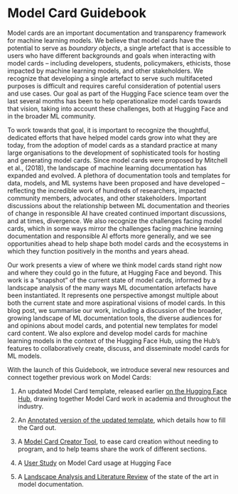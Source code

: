 # Model Card Guidebook 

Model cards are an important documentation and transparency framework for machine learning models. We believe that model cards have the potential to serve as *boundary objects*, a single artefact that is accessible to users who have different backgrounds and goals when interacting with model cards – including developers, students, policymakers, ethicists, those impacted by machine learning models, and other stakeholders. We recognize that developing a single artefact to serve such multifaceted purposes is difficult and requires careful consideration of potential users and use cases. Our goal as part of the Hugging Face science team over the last several months has been to help operationalize model cards towards that vision, taking into account these challenges, both at Hugging Face and in the broader ML community. 

To work towards that goal, it is important to recognize the thoughtful, dedicated efforts that have helped model cards grow into what they are today, from the adoption of model cards as a standard practice at many large organisations to the development of sophisticated tools for hosting and generating model cards. Since model cards were proposed by Mitchell et al., (2018), the landscape of machine learning documentation has expanded and evolved. A plethora of documentation tools and templates for data, models, and ML systems have been proposed and have developed – reflecting the incredible work of hundreds of researchers, impacted community members, advocates, and other stakeholders. Important discussions about the relationship between ML documentation and theories of change in responsible AI have created continued important discussions, and at times, divergence. We also recognize the challenges facing model cards, which in some ways mirror the challenges facing machine learning documentation and responsible AI efforts more generally, and we see opportunities ahead to help shape both model cards and the ecosystems in which they function positively in the months and years ahead. 

Our work presents a view of where we think model cards stand right now and where they could go in the future, at Hugging Face and beyond. This work is a “snapshot” of the current state of model cards, informed by a landscape analysis of the many ways ML documentation artefacts have been instantiated. It represents one perspective amongst multiple about both the current state and more aspirational visions of model cards. In this blog post, we summarise our work, including a discussion of the broader, growing landscape of ML documentation tools, the diverse audiences for and opinions about model cards, and potential new templates for model card content. We also explore and develop model cards for machine learning models in the context of the Hugging Face Hub, using the Hub’s features to collaboratively create, discuss, and disseminate model cards for ML models. 

With the launch of this Guidebook, we introduce several new resources and connect together previous work on Model Cards:

1) An updated Model Card template, released earlier [on the Hugging Face Hub](https://github.com/huggingface/huggingface_hub/blob/main/src/huggingface_hub/templates/modelcard_template.md), drawing together Model Card work in academia and throughout the industry.

2) An [Annotated version of the updated template](http://github.com/huggingface/hub-docs/docs/hub/model-card-annotated.md), which details how to fill the Card out.

3) A [Model Card Creator Tool](https://huggingface.co/spaces/huggingface/Model_Cards_Writing_Tool), to ease card creation without needing to program, and to help teams share the work of different sections.

4) A [User Study](http://github.com/huggingface/hub-docs/docs/hub/user-study.md) on Model Card usage at Hugging Face

5) A [Landscape Analysis and Literature Review](http://github.com/huggingface/hub-docs/docs/hub/landscape-analysis.md) of the state of the art in model documentation.
